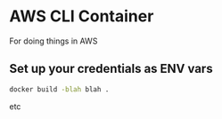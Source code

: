 # AWS CLI Container

For doing things in AWS

## Set up your credentials as ENV vars

```bash
docker build -blah blah .
```

etc

